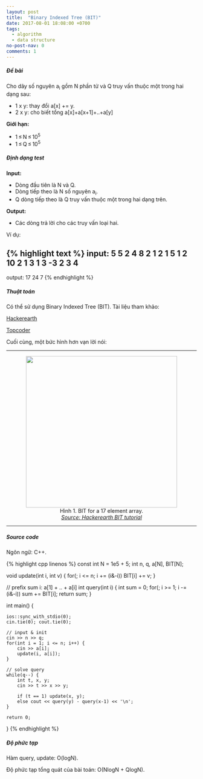 ```yaml
---
layout: post
title:  "Binary Indexed Tree (BIT)"
date: 2017-08-01 18:08:00 +0700
tags:
  - algorithm
  - data structure
no-post-nav: 0
comments: 1
---
```


##### **Đề bài**
Cho dãy số nguyên a<sub>i</sub> gồm N phần tử và Q truy vấn thuộc một trong hai dạng sau:
* 1 x y: thay đổi a[x] += y.
* 2 x y: cho biết tổng a[x]+a[x+1]+..+a[y]

**Giới hạn:**

* 1 ≤ N ≤ 10<sup>5</sup>
* 1 ≤ Q ≤ 10<sup>5</sup>

##### **Định dạng test**
**Input:**

* Dòng đầu tiên là N và Q.
* Dòng tiếp theo là N số nguyên a<sub>i</sub>.
* Q dòng tiếp theo là Q truy vấn thuộc một trong hai dạng trên.

**Output:**
* Các dòng trả lời cho các truy vấn loại hai.

Ví dụ:

{% highlight text %}
input:
5 5
2 4 8 2 1
2 1 5
1 2 10
2 1 3
1 3 -3
2 3 4
---
output:
17
24
7
{% endhighlight %}

##### **Thuật toán**

Có thể sử dụng Binary Indexed Tree (BIT). Tài liệu tham khảo:

[Hackerearth](https://www.hackerearth.com/practice/notes/binary-indexed-tree-or-fenwick-tree/)

[Topcoder](https://www.topcoder.com/community/data-science/data-science-tutorials/binary-indexed-trees/)

Cuối cùng, một bức hình hơn vạn lời nói:

<hr>
<center><img src="http://i.imgur.com/l8kIbAo.jpg" width="400"/></center>
<center>Hình 1. BIT for a 17 element array.</center>
<center><i><a href="https://www.hackerearth.com/practice/notes/binary-indexed-tree-or-fenwick-tree/">Source: Hackerearth BIT tutorial</a></i></center>
<hr>

##### **Source code**

Ngôn ngữ: C++.

{% highlight cpp linenos %}
const int N = 1e5 + 5;
int n, q, a[N], BIT[N];

void update(int i, int v) {
    for(; i <= n; i += (i&-i))
        BIT[i] += v;
}

// prefix sum i: a[1] + .. + a[i]
int query(int i) {
    int sum = 0;
    for(; i >= 1; i -= (i&-i))
        sum += BIT[i];
    return sum;
}

int main() {

    ios::sync_with_stdio(0);
    cin.tie(0); cout.tie(0);

    // input & init
    cin >> n >> q;
    for(int i = 1; i <= n; i++) {
        cin >> a[i];
        update(i, a[i]);
    }

    // solve query
    while(q--) {
        int t, x, y;
        cin >> t >> x >> y;

        if (t == 1) update(x, y);
        else cout << query(y) - query(x-1) << '\n';
    }

    return 0;
}
{% endhighlight %}

##### **Độ phức tạp**
Hàm query, update: O(logN).

Độ phức tạp tổng quát của bài toán: O(NlogN + QlogN).
